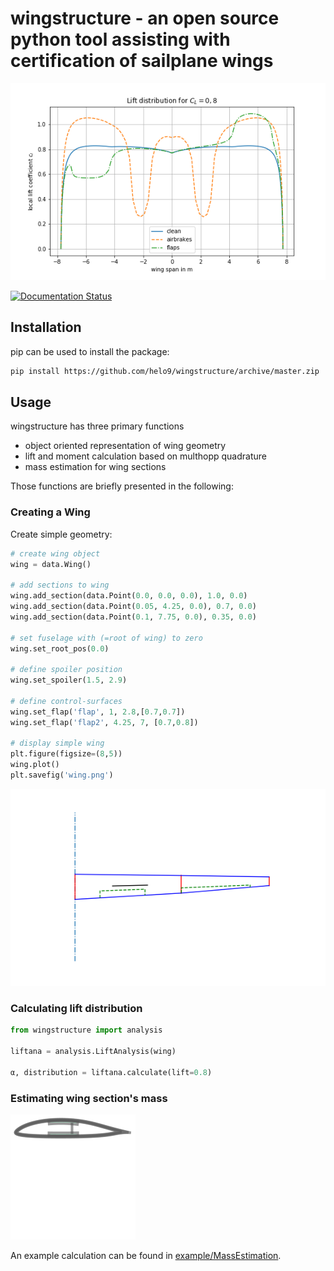 # wingstructure - an open source python tool assisting with certification of sailplane wings

![lift distribution](examples/Liftdistribution.png)

[![Documentation Status](https://readthedocs.org/projects/wingstructure/badge/?version=latest)](https://wingstructure.readthedocs.io/en/latest/?badge=latest)


## Installation
pip can be used to install the package:
```sh
pip install https://github.com/helo9/wingstructure/archive/master.zip
```

## Usage

wingstructure has three primary functions

 * object oriented representation of wing geometry
 * lift and moment calculation based on multhopp quadrature
 * mass estimation for wing sections

 Those functions are briefly presented in the following:

### Creating a Wing
Create simple geometry:
```python
# create wing object
wing = data.Wing()

# add sections to wing
wing.add_section(data.Point(0.0, 0.0, 0.0), 1.0, 0.0)
wing.add_section(data.Point(0.05, 4.25, 0.0), 0.7, 0.0)
wing.add_section(data.Point(0.1, 7.75, 0.0), 0.35, 0.0)

# set fuselage with (=root of wing) to zero
wing.set_root_pos(0.0)

# define spoiler position
wing.set_spoiler(1.5, 2.9)

# define control-surfaces
wing.set_flap('flap', 1, 2.8,[0.7,0.7])
wing.set_flap('flap2', 4.25, 7, [0.7,0.8])

# display simple wing
plt.figure(figsize=(8,5))
wing.plot()
plt.savefig('wing.png')
```

![geometry](examples/wing.png)

### Calculating lift distribution
```python
from wingstructure import analysis

liftana = analysis.LiftAnalysis(wing)

α, distribution = liftana.calculate(lift=0.8)
```

### Estimating wing section's mass

![section](examples/section.svg)

An example calculation can be found in [example/MassEstimation](examples/Experimental_Mass_and_Structure.ipynb).

